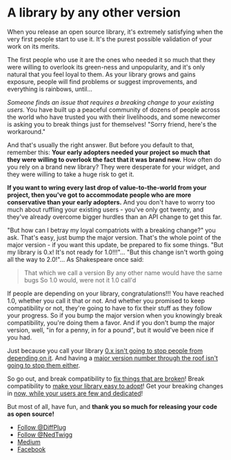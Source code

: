 # A library by any other version

When you release an open source library, it's extremely satisfying when the very first people start to use it.  It's the purest possible validation of your work on its merits.

The first people who use it are the ones who needed it so much that they were willing to overlook its green-ness and unpopularity, and it's only natural that you feel loyal to them.  As your library grows and gains exposure, people will find problems or suggest improvements, and everything is rainbows, until...

*Someone finds an issue that requires a breaking change to your existing users.*  You have built up a peaceful community of dozens of people across the world who have trusted you with their livelihoods, and some newcomer is asking you to break things just for themselves!  "Sorry friend, here's the workaround."


And that's usually the right answer.  But before you default to that, remember this: **Your early adopters needed your project so much that they were willing to overlook the fact that it was brand new.**  How often do you rely on a brand new library?  They were desperate for your widget, and they were willing to take a huge risk to get it.

**If you want to wring every last drop of value-to-the-world from your project, then you've got to accommodate people who are more conservative than your early adopters.**  And you don't have to worry too much about ruffling your existing users - you've only got twenty, and they've already overcome bigger hurdles than an API change to get this far.

"But how can I betray my loyal compatriots with a breaking change?" you ask.  That's easy, just bump the major version.  That's the whole point of the major version - if you want this update, be prepared to fix some things.  "But my library is 0.x!  It's not ready for 1.0!!!"... "But this change isn't worth going all the way to 2.0!"...  As Shakespeare once said:

> That which we call a version
> By any other name would have the same bugs
> So 1.0 would, were not it 1.0 call'd

If people are depending on your library, congratulations!!!  You have reached 1.0, whether you call it that or not.  And whether you promised to keep compatibility or not, they're going to have to fix their stuff as they follow your progress.  So if you bump the major version when you knowingly break compatibility, you're doing them a favor.  And if you don't bump the major version, well, "in for a penny, in for a pound", but it would've been nice if you had.

Just because you call your library [0.x isn't going to stop people from depending on it](http://mvnrepository.com/artifact/com.netflix.rxjava/rxjava-core).  And having a [major version number through the roof isn't going to stop them either](http://mvnrepository.com/artifact/com.google.guava/guava).

So go out, and break compatibility to [fix things that are broken](https://github.com/TomDmitriev/gradle-bundle-plugin/issues/33)!  Break compatibility to [make your library easy to adopt](https://github.com/javaslang/javaslang/issues/232)!  Get your breaking changes in [now, while your users are few and dedicated](https://github.com/diffplug/durian/commit/5f9bf016edede7a6927fa39b28b667d7050628c6)!

But most of all, have fun, and **thank you so much for releasing your code as open source!**

<!---freshmark follow
output = follow;
-->
* [Follow @DiffPlug](https://twitter.com/DiffPlug)
* [Follow @NedTwigg](https://twitter.com/NedTwigg)
* [Medium](https://medium.com/diffplug)
* [Facebook](https://www.facebook.com/DiffPlug)

<!---freshmark /follow -->
